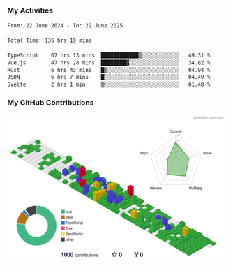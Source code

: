 ### My Activities

<!--START_SECTION:waka-->

```txt
From: 22 June 2024 - To: 22 June 2025

Total Time: 136 hrs 19 mins

TypeScript    67 hrs 13 mins  ████████████▒░░░░░░░░░░░░   49.31 %
Vue.js        47 hrs 28 mins  ████████▓░░░░░░░░░░░░░░░░   34.82 %
Rust          6 hrs 43 mins   █▒░░░░░░░░░░░░░░░░░░░░░░░   04.94 %
JSON          6 hrs 7 mins    █░░░░░░░░░░░░░░░░░░░░░░░░   04.49 %
Svelte        2 hrs 1 min     ▒░░░░░░░░░░░░░░░░░░░░░░░░   01.48 %
```

<!--END_SECTION:waka-->

### My GitHub Contributions

![](./profile-3d-contrib/profile-gitblock.svg)
